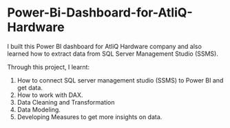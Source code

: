 # Power-Bi-Dashboard-for-AtliQ-Hardware

I built this Power BI dashboard for AtliQ Hardware company and also learned how to extract data from SQL Server Management Studio (SSMS). 


Through this project, I learnt:
1. How to connect SQL server management studio (SSMS) to Power BI and get data.
2. How to work with DAX.
3. Data Cleaning and Transformation
4. Data Modeling.
5. Developing Measures to get more insights on data.
